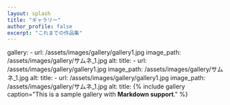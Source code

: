 ```yaml
---
layout: splash
title: "ギャラリー"
author_profile: false
excerpt: "これまでの作品集"
---
```

gallery:
    - url: /assets/images/gallery/gallery1.jpg
      image_path: /assets/images/gallery/サムネ_1.jpg
      alt:
      title:
    - url: /assets/images/gallery/gallery1.jpg
      image_path: /assets/images/gallery/サムネ_1.jpg
      alt:
      title:
    - url: /assets/images/gallery/gallery1.jpg
      image_path: /assets/images/gallery/サムネ_1.jpg
      alt:
      title:
{% include gallery caption="This is a sample gallery with **Markdown support**." %}
<!--
## 部活動
### 体育祭

### 文化祭

### 球技大会

### 小金井公園

### 小北の日常

### ○○遠征

## 個人撮影
### 建築物

### 生き物

### 天体
{% include figure image_path="assets/images/personal/astro/P1010293.JPG" alt="オリオン座" caption="オリオン座 自宅にて撮影" %}
### 人物

### 鉄道
{% include figure image_path="assets/images/personal/railway/PC280072.JPG" alt="八王子駅に停車するHD300形機関車" caption="八王子駅に停車するHD300形機関車" %}
-->